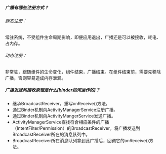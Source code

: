 ##### 广播有哪些注册方式？
###### 静态注册：
常驻系统，不受组件生命周期影响，即便应用退出，广播还是可以被接收，耗电、占内存。
###### 动态注册：
非常驻，跟随组件的生命变化，组件结束，广播结束。在组件结束前，需要先移除广播，否则容易造成内存泄漏。

##### 广播发送和接收原理是什么[binder如何运作的]？
* 继承BroadcastReceiver，重写onReceive()方法。
* 通过Binder机制向ActivityManagerService注册广播。
* 通过Binder机制向ActivityMangerService发送广播。
* ActivityManagerService查找符合相应条件的广播（IntentFilter/Permission）的BroadcastReceiver，将广播发送到BroadcastReceiver所在的消息队列中。
* BroadcastReceiver所在消息队列拿到此广播后，回调它的onReceive()方法。
